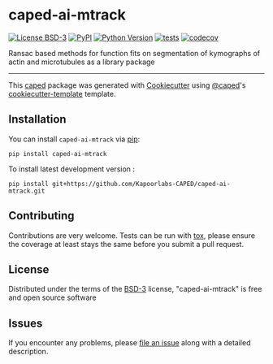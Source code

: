 # caped-ai-mtrack

[![License BSD-3](https://img.shields.io/pypi/l/caped-ai-mtrack.svg?color=green)](https://github.com/Kapoorlabs-CAPED/caped-ai-mtrack/raw/main/LICENSE)
[![PyPI](https://img.shields.io/pypi/v/caped-ai-mtrack.svg?color=green)](https://pypi.org/project/caped-ai-mtrack)
[![Python Version](https://img.shields.io/pypi/pyversions/caped-ai-mtrack.svg?color=green)](https://python.org)
[![tests](https://github.com/Kapoorlabs-CAPED/caped-ai-mtrack/workflows/tests/badge.svg)](https://github.com/Kapoorlabs-CAPED/caped-ai-mtrack/actions)
[![codecov](https://codecov.io/gh/Kapoorlabs-CAPED/caped-ai-mtrack/branch/main/graph/badge.svg)](https://codecov.io/gh/Kapoorlabs-CAPED/caped-ai-mtrack)


Ransac based methods for function fits on segmentation of kymographs of actin and microtubules as a library package

----------------------------------

This [caped] package was generated with [Cookiecutter] using [@caped]'s [cookiecutter-template] template.



## Installation

You can install `caped-ai-mtrack` via [pip]:

    pip install caped-ai-mtrack



To install latest development version :

    pip install git+https://github.com/Kapoorlabs-CAPED/caped-ai-mtrack.git


## Contributing

Contributions are very welcome. Tests can be run with [tox], please ensure
the coverage at least stays the same before you submit a pull request.

## License

Distributed under the terms of the [BSD-3] license,
"caped-ai-mtrack" is free and open source software

## Issues

If you encounter any problems, please [file an issue] along with a detailed description.


[pip]: https://pypi.org/project/pip/
[caped]: https://github.com/Kapoorlabs-CAPED
[Cookiecutter]: https://github.com/audreyr/cookiecutter
[@caped]: https://github.com/Kapoorlabs-CAPED
[MIT]: http://opensource.org/licenses/MIT
[BSD-3]: http://opensource.org/licenses/BSD-3-Clause
[GNU GPL v3.0]: http://www.gnu.org/licenses/gpl-3.0.txt
[GNU LGPL v3.0]: http://www.gnu.org/licenses/lgpl-3.0.txt
[Apache Software License 2.0]: http://www.apache.org/licenses/LICENSE-2.0
[Mozilla Public License 2.0]: https://www.mozilla.org/media/MPL/2.0/index.txt
[cookiecutter-template]: https://github.com/Kapoorlabs-CAPED/cookiecutter-template

[file an issue]: https://github.com/Kapoorlabs-CAPED/caped-ai-mtrack/issues

[caped]: https://github.com/Kapoorlabs-CAPED/
[tox]: https://tox.readthedocs.io/en/latest/
[pip]: https://pypi.org/project/pip/
[PyPI]: https://pypi.org/
